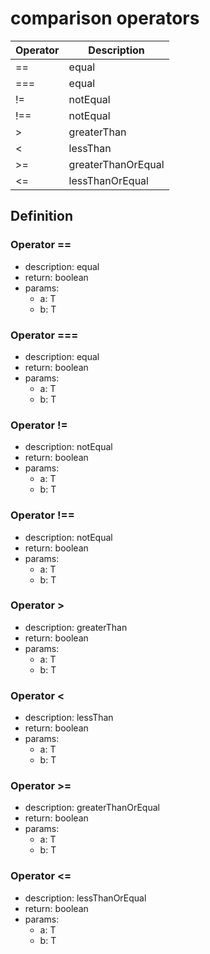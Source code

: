 # comparison operators

|Operator    |Description                                   |
|------------|----------------------------------------------|
|==|equal|
|===|equal|
|!=|notEqual|
|!==|notEqual|
|>|greaterThan|
|<|lessThan|
|>=|greaterThanOrEqual|
|<=|lessThanOrEqual|

## Definition

### Operator ==

- description: equal
- return: boolean
- params:
	- a: T
	- b: T

### Operator ===

- description: equal
- return: boolean
- params:
	- a: T
	- b: T

### Operator !=

- description: notEqual
- return: boolean
- params:
	- a: T
	- b: T

### Operator !==

- description: notEqual
- return: boolean
- params:
	- a: T
	- b: T

### Operator >

- description: greaterThan
- return: boolean
- params:
	- a: T
	- b: T

### Operator <

- description: lessThan
- return: boolean
- params:
	- a: T
	- b: T

### Operator >=

- description: greaterThanOrEqual
- return: boolean
- params:
	- a: T
	- b: T

### Operator <=

- description: lessThanOrEqual
- return: boolean
- params:
	- a: T
	- b: T
